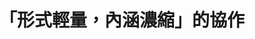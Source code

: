 ---
id: "83"
lang: zh-tw
description: 「癌症免疫新藥給付放寬」連署案
propose_date: 2020-11-02
meeting_date: 2020-12-01
publish: "TRUE"
selected: "FALSE"
blog_selected: "FALSE"
thumbnail: https://cm.pdis.nat.gov.tw/images/post/1NeOwLpUjJnLVAv0wZPNudFa9lXvEJC4M.jpg
title: 「形式輕量，內涵濃縮」的協作
introduction:
  content: >-
    「致為病拼搏的年輕時代！」這是《我們都有病》一書的副標。以「年輕病友」作為自我認同的社群，沒有登記立案的組織身份，粉專卻有超過兩萬追蹤。


    他們是開放政府第83次協作會議的提案社群。因為他們是「網友」，而非傳統規範意義上的「病友團體」。透過Join平台作為一把鑰匙，健保署開啟了與這個活力十足的社群的溝通之門。
  image: https://cm.pdis.nat.gov.tw/images/post/1-O5Qfxj8k7DABVkOMDoL7ltzUc59QF6z.jpg
color: green
join:
  type: 提
  title: 癌症免疫新藥預算要超前部署、編列充足，讓「免疫新藥給付放寬」是看得到的未來、及癌症病患盼得到的希望！
  link: https://join.gov.tw/idea/detail/819baa50-d84c-4a10-b012-40bfac120d6f
  image: https://cm.pdis.nat.gov.tw/images/post/1WbUYzrGi2Vr40wkKGSF1CDnVj4ygYrsl.jpg
layout: post
departments:
  - 衛福部
tags:
  - 醫療
embed:
  ministry_slide:
    links:
      - https://issuu.com/pdis.tw/docs/1091201________________1_.pptx
      - https://issuu.com/pdis.tw/docs/______________.pptx
  host_slide:
    links:
      - https://issuu.com/pdis.tw/docs/_83_____________
  transcript:
    links:
      - https://sayit.pdis.nat.gov.tw/2020-12-01-%E9%96%8B%E6%94%BE%E6%94%BF%E5%BA%9C%E7%AC%AC83%E6%AC%A1%E5%8D%94%E4%BD%9C%E6%9C%83%E8%AD%B0
blogs:
  - https://pdis.nat.gov.tw/zh-TW/blog/%E5%BD%A2%E5%BC%8F%E8%BC%95%E9%87%8F-%E5%85%A7%E6%B6%B5%E6%BF%83%E7%B8%AE-%E7%9A%84%E5%8D%94%E4%BD%9C/
---